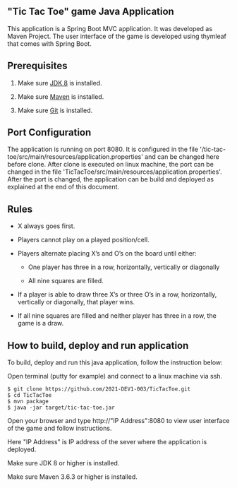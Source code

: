 "Tic Tac Toe" game Java Application
------------------------------------

This application is a Spring Boot MVC application. It was developed as Maven Project. The user interface of the game is developed using thymleaf that comes with Spring Boot.

## Prerequisites

1. Make sure [JDK 8](http://www.oracle.com/technetwork/java/javase/downloads/jdk8-downloads-2133151.html) is installed.

2. Make sure [Maven](https://maven.apache.org/install.html) is installed.

3. Make sure [Git](https://git-scm.com) is installed.

## Port Configuration

The application is running on port 8080. It is configured in the file '/tic-tac-toe/src/main/resources/application.properties' and can be changed here before clone.
After clone is executed on linux machine, the port can be changed in the file 'TicTacToe/src/main/resources/application.properties'.
After the port is changed, the application can be build and deployed as explained at the end of this document.

## Rules

- X always goes first.

- Players cannot play on a played position/cell.

- Players alternate placing X’s and O’s on the board until either:

    - One player has three in a row, horizontally, vertically or diagonally

    - All nine squares are filled.

- If a player is able to draw three X’s or three O’s in a row, horizontally, vertically or diagonally, that player wins.

- If all nine squares are filled and neither player has three in a row, the game is a draw.


## How to build, deploy and run application

To build, deploy and run this java application, follow the instruction below:

Open terminal (putty for example) and connect to a linux machine via ssh.

```console
$ git clone https://github.com/2021-DEV1-003/TicTacToe.git
$ cd TicTacToe
$ mvn package
$ java -jar target/tic-tac-toe.jar
```

Open your browser and type http://"IP Address":8080 to view user interface of the game and follow instructions.

Here "IP Address" is IP address of the sever where the application is deployed.

Make sure JDK 8 or higher is installed.

Make sure Maven 3.6.3 or higher is installed.